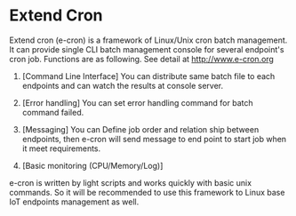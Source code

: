 Extend Cron
==========================
Extend cron (e-cron) is a framework of Linux/Unix cron batch management.
It can provide single CLI batch management console for several endpoint's cron job.
Functions are as following. See detail at http://www.e-cron.org

1. [Command Line Interface]
   You can distribute same batch file to each endpoints and can watch the results at console server.
   
2. [Error handling]
   You can set error handling command for batch command failed.
   
3. [Messaging]
   You can Define job order and relation ship between endpoints, 
   then e-cron will send message to end point to start job when it meet requirements.
   
4. [Basic monitoring (CPU/Memory/Log)]

e-cron is written by light scripts and works quickly with basic unix commands.
So it will be recommended to use this framework to Linux base IoT endpoints management as well.
